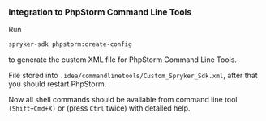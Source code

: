 ### Integration to PhpStorm Command Line Tools

Run
```bash
spryker-sdk phpstorm:create-config
```

to generate the custom XML file for PhpStorm Command Line Tools.

File stored into `.idea/commandlinetools/Custom_Spryker_Sdk.xml`, after that you should restart PhpStorm.

Now all shell commands should be available from command line tool `(Shift+Cmd+X)` or (press `Ctrl` twice) with detailed help.
